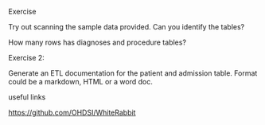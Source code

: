Exercise

Try out scanning the sample data provided.
Can you identify the tables?

How many rows has diagnoses and procedure tables?

Exercise 2:

Generate an ETL documentation for the patient and admission table.
Format could be a markdown, HTML or a word doc.

useful links

https://github.com/OHDSI/WhiteRabbit
